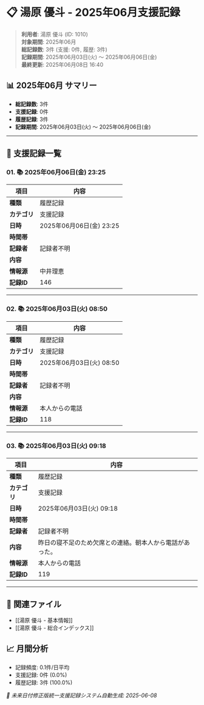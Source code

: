 # 📋 湯原 優斗 - 2025年06月支援記録

> **利用者**: 湯原 優斗 (ID: 1010)  
> **対象期間**: 2025年06月  
> **総記録数**: 3件 (支援: 0件, 履歴: 3件)  
> **記録期間**: 2025年06月03日(火) ～ 2025年06月06日(金)  
> **最終更新**: 2025年06月08日 16:40

## 📊 2025年06月 サマリー
- **総記録数**: 3件
- **支援記録**: 0件
- **履歴記録**: 3件
- **記録期間**: 2025年06月03日(火) ～ 2025年06月06日(金)

---

## 📝 支援記録一覧

### 01. 📚 2025年06月06日(金) 23:25

| 項目 | 内容 |
|------|------|
| **種類** | 履歴記録 |
| **カテゴリ** | 支援記録 |
| **日時** | 2025年06月06日(金) 23:25 |
| **時間帯** |  |
| **記録者** | 記録者不明 |
| **内容** |  |
| **情報源** | 中井理恵 |
| **記録ID** | 146 |

---

### 02. 📚 2025年06月03日(火) 08:50

| 項目 | 内容 |
|------|------|
| **種類** | 履歴記録 |
| **カテゴリ** | 支援記録 |
| **日時** | 2025年06月03日(火) 08:50 |
| **時間帯** |  |
| **記録者** | 記録者不明 |
| **内容** |  |
| **情報源** | 本人からの電話 |
| **記録ID** | 118 |

---

### 03. 📚 2025年06月03日(火) 09:18

| 項目 | 内容 |
|------|------|
| **種類** | 履歴記録 |
| **カテゴリ** | 支援記録 |
| **日時** | 2025年06月03日(火) 09:18 |
| **時間帯** |  |
| **記録者** | 記録者不明 |
| **内容** | 昨日の寝不足のため欠席との連絡。朝本人から電話があった。 |
| **情報源** | 本人からの電話 |
| **記録ID** | 119 |

---

## 🔗 関連ファイル
- [[湯原 優斗 - 基本情報]]
- [[湯原 優斗 - 総合インデックス]]

## 📈 月間分析
- 記録頻度: 0.1件/日平均
- 支援記録: 0件 (0.0%)
- 履歴記録: 3件 (100.0%)

*🔄 未来日付修正版統一支援記録システム自動生成: 2025-06-08*